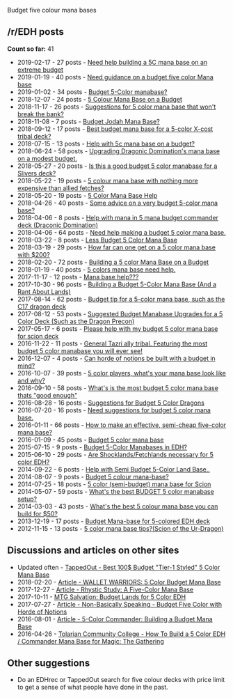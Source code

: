 Budget five colour mana bases

## /r/EDH posts

**Count so far:** 41

* 2019-02-17 - 27 posts - [Need help building a 5C mana base on an extreme budget](https://www.reddit.com/r/EDH/comments/arorxk/need_help_building_a_5c_mana_base_on_an_extreme/)
* 2019-01-19 - 40 posts - [Need guidance on a budget five color Mana base](https://www.reddit.com/r/EDH/comments/ahq7wz/need_guidance_on_a_budget_five_color_mana_base/)
* 2019-01-02 - 34 posts - [Budget 5-Color manabase?](https://www.reddit.com/r/EDH/comments/abtf7m/budget_5color_manabase/)
* 2018-12-07 - 24 posts - [5 Colour Mana Base on a Budget](https://www.reddit.com/r/EDH/comments/a41djz/5_colour_mana_base_on_a_budget/)
* 2018-11-17 - 26 posts - [Suggestions for 5 color mana base that won't break the bank?](https://www.reddit.com/r/EDH/comments/9xxrfl/suggestions_for_5_color_mana_base_that_wont_break/)
* 2018-11-08 - 7 posts - [Budget Jodah Mana Base?](https://www.reddit.com/r/EDH/comments/9vcafh/budget_jodah_mana_base/)
* 2018-09-12 - 17 posts - [Best budget mana base for a 5-color X-cost tribal deck?](https://www.reddit.com/r/EDH/comments/9fayfd/best_budget_mana_base_for_a_5color_xcost_tribal/)
* 2018-07-15 - 13 posts - [Help with 5c mana base on a budget?](https://www.reddit.com/r/EDH/comments/8yy8xy/help_with_5c_mana_base_on_a_budget/)
* 2018-06-24 - 58 posts - [Upgrading Dragonic Domination's mana base on a modest budget.](https://www.reddit.com/r/EDH/comments/8tjbkp/upgrading_dragonic_dominations_mana_base_on_a/)
* 2018-05-27 - 20 posts - [Is this a good budget 5 color manabase for a Slivers deck?](https://www.reddit.com/r/EDH/comments/8mhkrh/is_this_a_good_budget_5_color_manabase_for_a/)
* 2018-05-22 - 19 posts - [5 colour mana base with nothing more expensive than allied fetches?](https://www.reddit.com/r/EDH/comments/8lcjbj/5_colour_mana_base_with_nothing_more_expensive/)
* 2018-05-20 - 19 posts - [5 Color Mana Base Help](https://www.reddit.com/r/EDH/comments/8ksvsr/5_color_mana_base_help/)
* 2018-04-26 - 40 posts - [Some advice on a very budget 5-color mana base?](https://www.reddit.com/r/EDH/comments/8f3iie/some_advice_on_a_very_budget_5color_mana_base/)
* 2018-04-06 - 8 posts - [Help with mana in 5 mana budget commander deck (Draconic Domination)](https://www.reddit.com/r/EDH/comments/8a56jt/help_with_mana_in_5_mana_budget_commander_deck/)
* 2018-04-06 - 64 posts - [Need help making a budget 5 color mana base.](https://www.reddit.com/r/EDH/comments/8a8gyx/need_help_making_a_budget_5_color_mana_base/)
* 2018-03-22 - 8 posts - [Less Budget 5 Color Mana Base](https://www.reddit.com/r/EDH/comments/86fnlf/less_budget_5_color_mana_base/)
* 2018-03-19 - 29 posts - [How far can one get on a 5 color mana base with $200?](https://www.reddit.com/r/EDH/comments/85gdpp/how_far_can_one_get_on_a_5_color_mana_base_with/)
* 2018-02-20 - 72 posts - [Building a 5 color Mana Base on a Budget](https://www.reddit.com/r/EDH/comments/7yxdde/building_a_5_color_mana_base_on_a_budget/)
* 2018-01-19 - 40 posts - [5 colors mana base need help.](https://www.reddit.com/r/EDH/comments/7rj16a/5_colors_mana_base_need_help/)
* 2017-11-17 - 12 posts - [Mana base help???](https://www.reddit.com/r/EDH/comments/7dinko/mana_base_help/)
* 2017-10-30 - 96 posts - [Building a Budget 5-Color Mana Base (And a Rant About Lands)](https://www.reddit.com/r/EDH/comments/79ktug/building_a_budget_5color_mana_base_and_a_rant/)
* 2017-08-14 - 62 posts - [Budget tip for a 5-color mana base, such as the C17 dragon deck](https://www.reddit.com/r/EDH/comments/6tn6zv/budget_tip_for_a_5color_mana_base_such_as_the_c17/)
* 2017-08-12 - 53 posts - [Suggested Budget Manabase Upgrades for a 5 Color Deck (Such as the Dragon Precon)](https://www.reddit.com/r/EDH/comments/6t5mwv/suggested_budget_manabase_upgrades_for_a_5_color/)
* 2017-05-17 - 6 posts - [Please help with my budget 5 color mana base for scion deck](https://www.reddit.com/r/EDH/comments/6b85aq/please_help_with_my_budget_5_color_mana_base_for/)
* 2016-11-22 - 11 posts - [General Tazri ally tribal. Featuring the most budget 5 color manabase you will ever see!](https://www.reddit.com/r/EDH/comments/5eb6b1/general_tazri_ally_tribal_featuring_the_most/)
* 2016-12-07 - 4 posts - [Can horde of notions be built with a budget in mind?](https://www.reddit.com/r/EDH/comments/5gwxd6/can_horde_of_notions_be_built_with_a_budget_in/)
* 2016-10-07 - 39 posts - [5 color players, what's your mana base look like and why?](https://www.reddit.com/r/EDH/comments/568qsa/5_color_players_whats_your_mana_base_look_like/)
* 2016-09-10 - 58 posts - [What's is the most budget 5 color mana base thats "good enough"](https://www.reddit.com/r/EDH/comments/521mys/whats_is_the_most_budget_5_color_mana_base_thats/)
* 2016-08-28 - 16 posts - [Suggestions for Budget 5 Color Dragons](https://www.reddit.com/r/EDH/comments/4zzdvk/suggestions_for_budget_5_color_dragons/)
* 2016-07-20 - 16 posts - [Need suggestions for budget 5 color mana base.](https://www.reddit.com/r/EDH/comments/4tsacd/need_suggestions_for_budget_5_color_mana_base/)
* 2016-01-11 - 66 posts - [How to make an effective, semi-cheap five-color mana base?](https://www.reddit.com/r/EDH/comments/40hg9o/how_to_make_an_effective_semicheap_fivecolor_mana/)
* 2016-01-09 - 45 posts - [Budget 5 color mana base](https://www.reddit.com/r/EDH/comments/406wpk/budget_5_color_mana_base/)
* 2015-07-15 - 9 posts - [Budget 5-Color Manabases in EDH?](https://www.reddit.com/r/EDH/comments/3dfjr2/budget_5color_manabases_in_edh/)
* 2015-06-10 - 29 posts - [Are Shocklands/Fetchlands necessary for 5 color EDH?](https://www.reddit.com/r/EDH/comments/39ctig/are_shocklandsfetchlands_necessary_for_5_color_edh/)
* 2014-09-22 - 6 posts - [Help with Semi Budget 5-Color Land Base..](https://www.reddit.com/r/EDH/comments/2h3hq7/help_with_semi_budget_5color_land_base/)
* 2014-08-07 - 9 posts - [Budget 5 colour mana-base?](https://www.reddit.com/r/EDH/comments/2cx6g7/budget_5_colour_manabase/)
* 2014-07-25 - 18 posts - [5 color (semi-budget) mana base for Scion](https://www.reddit.com/r/EDH/comments/2boyr2/5_color_semibudget_mana_base_for_scion/)
* 2014-05-07 - 59 posts - [What's the best BUDGET 5 color manabase setup?](https://www.reddit.com/r/EDH/comments/24ze69/whats_the_best_budget_5_color_manabase_setup/)
* 2014-03-03 - 43 posts - [What's the best 5 colour mana base you can build for $50?](https://www.reddit.com/r/EDH/comments/1zewpi/whats_the_best_5_colour_mana_base_you_can_build/)
* 2013-12-19 - 17 posts - [Budget Mana-base for 5-colored EDH deck](https://www.reddit.com/r/EDH/comments/1t8kzk/budget_manabase_for_5colored_edh_deck/)
* 2012-11-15 - 13 posts - [5 color mana base tips?(Scion of the Ur-Dragon)](https://www.reddit.com/r/EDH/comments/138048/5_color_mana_base_tipsscion_of_the_urdragon/)

## Discussions and articles on other sites

* Updated often - [TappedOut - Best 100$ Budget "Tier-1 Styled" 5 Color Mana Base](http://tappedout.net/mtg-decks/under-100-budget-5-color-mana-base-for-edh/)
* 2018-02-20 - [Article - WALLET WARRIORS: 5 Color Budget Mana Base](http://www.flipsidegaming.com/blogs/magic-blog/wallet-warriors-5-color-budget-mana-base)
* 2017-12-27 - [Article - Rhystic Study: A Five-Color Mana Base](http://www.mtgmintcard.com/articles/writers/prophet-of-kruphix/rhystic-study-a-five-color-mana-base)
* 2017-10-11 - [MTG Salvation: Budget Lands for 5 Color EDH](https://www.mtgsalvation.com/forums/the-game/commander-edh/784438-budget-lands-for-5-color-edh)
* 2017-07-27 - [Article - Non-Basically Speaking - Budget Five Color with Horde of Notions](https://articles.edhrec.com/non-basically-speaking-budget-five-color-with-horde-of-notions/)
* 2016-08-01 - [Article - 5-Color Commander: Building a Budget Mana Base](https://www.coolstuffinc.com/a/edgrabianowski-08012016-5-color-commander-building-a-budget-mana-base/)
* 2016-04-26 - [Tolarian Community College - How To Build a 5 Color EDH / Commander Mana Base for Magic: The Gathering](https://www.youtube.com/watch?v=UleH4wxzONA)

## Other suggestions

* Do an EDHrec or TappedOut search for five colour decks with price limit to get a sense of what people have done in the past.
